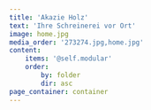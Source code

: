 ```yaml
---
title: 'Akazie Holz'
text: 'Ihre Schreinerei vor Ort'
image: home.jpg
media_order: '273274.jpg,home.jpg'
content:
    items: '@self.modular'
    order:
        by: folder
        dir: asc
page_container: container
---
```


